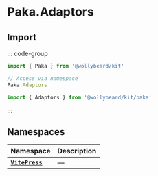 # Paka.Adaptors

## Import

::: code-group

```typescript [Namespace]
import { Paka } from '@wollybeard/kit'

// Access via namespace
Paka.Adaptors
```

```typescript [Barrel]
import { Adaptors } from '@wollybeard/kit/paka'
```

:::

## Namespaces

| Namespace                                        | Description |
| ------------------------------------------------ | ----------- |
| [**`VitePress`**](/api/paka/adaptors/vite-press) | —           |
